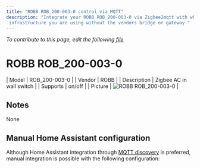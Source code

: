 ```yaml
---
title: "ROBB ROB_200-003-0 control via MQTT"
description: "Integrate your ROBB ROB_200-003-0 via Zigbee2mqtt with whatever smart home
 infrastructure you are using without the vendors bridge or gateway."
---
```


*To contribute to this page, edit the following
[file](https://github.com/Koenkk/zigbee2mqtt.io/blob/master/docs/devices/ROB_200-003-0.md)*

# ROBB ROB_200-003-0

| Model | ROB_200-003-0  |
| Vendor  | ROBB  |
| Description | Zigbee AC in wall switch |
| Supports | on/off |
| Picture | ![ROBB ROB_200-003-0](./assets/devices/ROB_200-003-0.jpg) |

## Notes

None

## Manual Home Assistant configuration
Although Home Assistant integration through [MQTT discovery](../integration/home_assistant) is preferred,
manual integration is possible with the following configuration:
